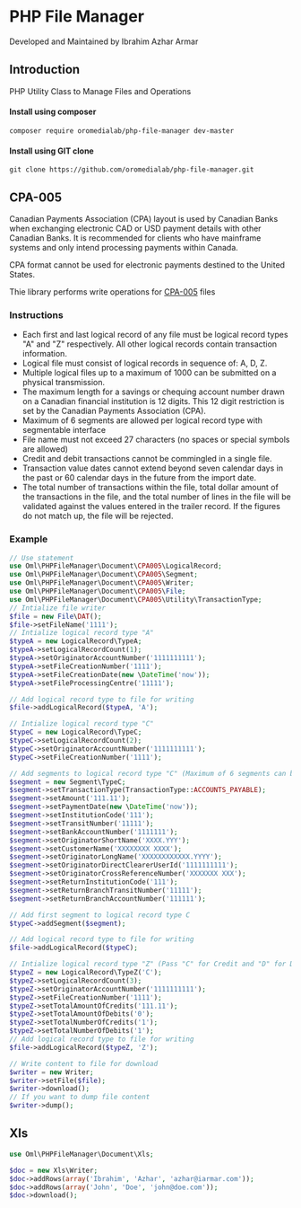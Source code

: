 PHP File Manager
=============
Developed and Maintained by Ibrahim Azhar Armar

Introduction
------------
PHP Utility Class to Manage Files and Operations

#### Install using composer
```
composer require oromedialab/php-file-manager dev-master
```

#### Install using GIT clone
```
git clone https://github.com/oromedialab/php-file-manager.git
```

CPA-005
-------------
Canadian Payments Association (CPA) layout is used by Canadian Banks when exchanging electronic CAD or USD payment details with other Canadian Banks. It is recommended for clients who have mainframe systems and only intend processing payments within Canada.  

CPA format cannot be used for electronic payments destined to the United States.  

Thie library performs write operations for [CPA-005](https://www.cdnpay.ca/imis15/pdf/pdfs_rules/standard_005.pdf) files

### Instructions
* Each first and last logical record of any file must be logical record types "A" and "Z" respectively. All other logical records contain transaction information. 
* Logical file must consist of logical records in sequence of: A, D, Z.
* Multiple logical files up to a maximum of 1000 can be submitted on a physical transmission.
* The maximum length for a savings or chequing account number drawn on a Canadian financial institution is 12 digits. This 12 digit restriction is set by the Canadian Payments Association (CPA).
* Maximum of 6 segments are allowed per logical record type with segmentable interface
* File name must not exceed 27 characters (no spaces or special symbols are allowed)
* Credit and debit transactions cannot be commingled in a single file.
* Transaction value dates cannot extend beyond seven calendar days in the past or 60 calendar days in the future from the import date.
* The total number of transactions within the file, total dollar amount of the transactions in the file, and the total number of lines in the file will be validated against the values entered in the trailer record. If the figures do not match up, the file will be rejected.

### Example
```php
// Use statement
use Oml\PHPFileManager\Document\CPA005\LogicalRecord;
use Oml\PHPFileManager\Document\CPA005\Segment;
use Oml\PHPFileManager\Document\CPA005\Writer;
use Oml\PHPFileManager\Document\CPA005\File;
use Oml\PHPFileManager\Document\CPA005\Utility\TransactionType;
// Intialize file writer
$file = new File\DAT();
$file->setFileName('1111');
// Intialize logical record type "A"
$typeA = new LogicalRecord\TypeA;
$typeA->setLogicalRecordCount(1);
$typeA->setOriginatorAccountNumber('1111111111');
$typeA->setFileCreationNumber('1111');
$typeA->setFileCreationDate(new \DateTime('now'));
$typeA->setFileProcessingCentre('11111');

// Add logical record type to file for writing
$file->addLogicalRecord($typeA, 'A');

// Intialize logical record type "C"
$typeC = new LogicalRecord\TypeC;
$typeC->setLogicalRecordCount(2);
$typeC->setOriginatorAccountNumber('1111111111');
$typeC->setFileCreationNumber('1111');

// Add segments to logical record type "C" (Maximum of 6 segments can be added to each of segmentable logical record)
$segment = new Segment\TypeC;
$segment->setTransactionType(TransactionType::ACCOUNTS_PAYABLE);
$segment->setAmount('111.11');
$segment->setPaymentDate(new \DateTime('now'));
$segment->setInstitutionCode('111');
$segment->setTransitNumber('11111');
$segment->setBankAccountNumber('1111111');
$segment->setOriginatorShortName('XXXX.YYY');
$segment->setCustomerName('XXXXXXXX XXXX');
$segment->setOriginatorLongName('XXXXXXXXXXXX.YYYY');
$segment->setOriginatorDirectClearerUserId('1111111111');
$segment->setOriginatorCrossReferenceNumber('XXXXXXX XXX');
$segment->setReturnInstitutionCode('111');
$segment->setReturnBranchTransitNumber('11111');
$segment->setReturnBranchAccountNumber('111111');

// Add first segment to logical record type C
$typeC->addSegment($segment);

// Add logical record type to file for writing
$file->addLogicalRecord($typeC);

// Intialize logical record type "Z" (Pass "C" for Credit and "D" for Debit in the constructor)
$typeZ = new LogicalRecord\TypeZ('C');
$typeZ->setLogicalRecordCount(3);
$typeZ->setOriginatorAccountNumber('1111111111');
$typeZ->setFileCreationNumber('1111');
$typeZ->setTotalAmountOfCredits('111.11');
$typeZ->setTotalAmountOfDebits('0');
$typeZ->setTotalNumberOfCredits('1');
$typeZ->setTotalNumberOfDebits('1');
// Add logical record type to file for writing
$file->addLogicalRecord($typeZ, 'Z');

// Write content to file for download
$writer = new Writer;
$writer->setFile($file);
$writer->download();
// If you want to dump file content
$writer->dump();
```

Xls
-------------
```php
use Oml\PHPFileManager\Document\Xls;

$doc = new Xls\Writer;
$doc->addRows(array('Ibrahim', 'Azhar', 'azhar@iarmar.com'));
$doc->addRows(array('John', 'Doe', 'john@doe.com'));
$doc->download();
```
